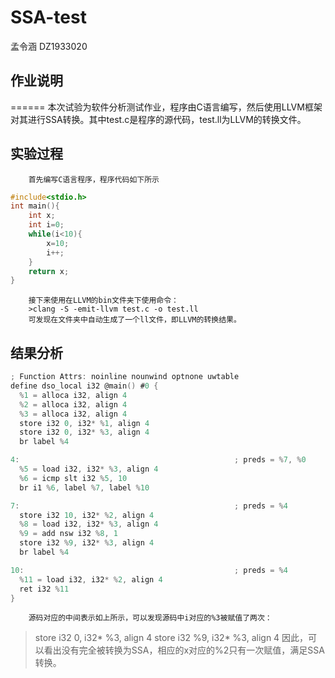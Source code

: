 # SSA-test
孟令涵 DZ1933020
## 作业说明

======
        本次试验为软件分析测试作业，程序由C语言编写，然后使用LLVM框架对其进行SSA转换。其中test.c是程序的源代码，test.ll为LLVM的转换文件。
## 实验过程
        首先编写C语言程序，程序代码如下所示
```c
#include<stdio.h>
int main(){
    int x;
    int i=0;
    while(i<10){
        x=10;
        i++;
    }
    return x;
}
```
        接下来使用在LLVM的bin文件夹下使用命令：
        >clang -S -emit-llvm test.c -o test.ll
        可发现在文件夹中自动生成了一个ll文件，即LLVM的转换结果。
## 结果分析
```c
; Function Attrs: noinline nounwind optnone uwtable
define dso_local i32 @main() #0 {
  %1 = alloca i32, align 4
  %2 = alloca i32, align 4
  %3 = alloca i32, align 4
  store i32 0, i32* %1, align 4
  store i32 0, i32* %3, align 4
  br label %4

4:                                                ; preds = %7, %0
  %5 = load i32, i32* %3, align 4
  %6 = icmp slt i32 %5, 10
  br i1 %6, label %7, label %10

7:                                                ; preds = %4
  store i32 10, i32* %2, align 4
  %8 = load i32, i32* %3, align 4
  %9 = add nsw i32 %8, 1
  store i32 %9, i32* %3, align 4
  br label %4

10:                                               ; preds = %4
  %11 = load i32, i32* %2, align 4
  ret i32 %11
}
```
        源码对应的中间表示如上所示，可以发现源码中i对应的%3被赋值了两次：
>store i32 0, i32* %3, align 4
>store i32 %9, i32* %3, align 4
        因此，可以看出没有完全被转换为SSA，相应的x对应的%2只有一次赋值，满足SSA转换。
